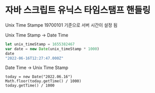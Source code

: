 # 자바 스크립트 유닉스 타임스탬프 핸들링

Unix Time Stampe 19700101 기준으로 서버 시간이 설정 됨

Unix Time Stamp -> Date Time

```javascript
let unix_timeStamp = 1655382467
var date = new Date(unix_timeStamp * 1000)
date 
"2022-06-16T12:27:47.000Z"
```



Date Time -> Unix Time Stamp

```
today = new Date("2022.06.16")
Math.floor(today.getTime() / 1000)
today.getTime() / 1000
```

